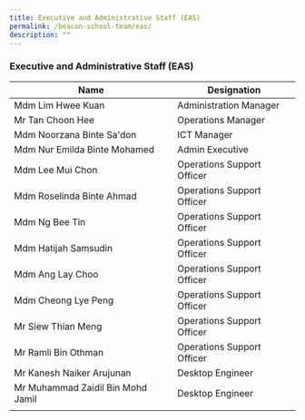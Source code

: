 ```yaml
---
title: Executive and Administrative Staff (EAS)
permalink: /beacon-school-team/eas/
description: ""
---
```

### Executive and Administrative Staff (EAS)

| **Name** | **Designation** |
|---|---|
| Mdm Lim Hwee Kuan | Administration Manager |
| Mr Tan Choon Hee | Operations Manager |
| Mdm Noorzana Binte Sa'don | ICT Manager |
| Mdm Nur Emilda Binte Mohamed | Admin Executive |
| Mdm Lee Mui Chon | Operations Support Officer |
| Mdm Roselinda Binte Ahmad | Operations Support Officer |
| Mdm Ng Bee Tin | Operations Support Officer |
| Mdm Hatijah Samsudin | Operations Support Officer |
| Mdm Ang Lay Choo | Operations Support Officer |
| Mdm Cheong Lye Peng | Operations Support Officer |
| Mr Siew Thian Meng | Operations Support Officer |
| Mr Ramli Bin Othman | Operations Support Officer |
| Mr Kanesh Naiker Arujunan | Desktop Engineer |
| Mr Muhammad Zaidil Bin Mohd Jamil | Desktop Engineer |
|  |  |